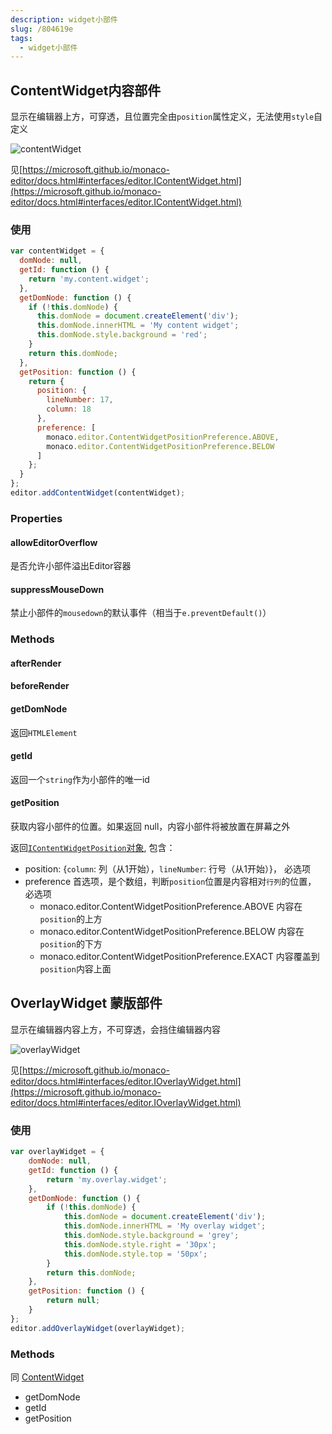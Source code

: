 ```yaml
---
description: widget小部件
slug: /804619e
tags: 
  - widget小部件
---
```



## ContentWidget内容部件
显示在编辑器上方，可穿透，且位置完全由`position`属性定义，无法使用`style`自定义

![contentWidget](@site/static/third/monaco03.png)

见[https://microsoft.github.io/monaco-editor/docs.html#interfaces/editor.IContentWidget.html](https://microsoft.github.io/monaco-editor/docs.html#interfaces/editor.IContentWidget.html)


### 使用

```js
var contentWidget = {
  domNode: null,
  getId: function () {
    return 'my.content.widget';
  },
  getDomNode: function () {
    if (!this.domNode) {
      this.domNode = document.createElement('div');
      this.domNode.innerHTML = 'My content widget';
      this.domNode.style.background = 'red';
    }
    return this.domNode;
  },
  getPosition: function () {
    return {
      position: {
        lineNumber: 17,
        column: 18
      },
      preference: [
        monaco.editor.ContentWidgetPositionPreference.ABOVE,
        monaco.editor.ContentWidgetPositionPreference.BELOW
      ]
    };
  }
};
editor.addContentWidget(contentWidget);
```

### Properties

#### allowEditorOverflow
是否允许小部件溢出Editor容器

#### suppressMouseDown
禁止小部件的`mousedown`的默认事件（相当于`e.preventDefault()`）



### Methods

#### afterRender

#### beforeRender

#### getDomNode
返回`HTMLElement`

#### getId
返回一个`string`作为小部件的唯一id

#### getPosition
获取内容小部件的位置。如果返回 null，内容小部件将被放置在屏幕之外

返回[`IContentWidgetPosition`对象](https://microsoft.github.io/monaco-editor/docs.html#interfaces/editor.IContentWidgetPosition.html), 包含：

- position:  {`column`: 列（从1开始），`lineNumber`: 行号（从1开始）}， 必选项
- preference 首选项，是个数组，判断`position`位置是内容相对`行列`的位置， 必选项
  - monaco.editor.ContentWidgetPositionPreference.ABOVE  内容在`position`的上方
  - monaco.editor.ContentWidgetPositionPreference.BELOW  内容在`position`的下方
  - monaco.editor.ContentWidgetPositionPreference.EXACT  内容覆盖到`position`内容上面


## OverlayWidget 蒙版部件

显示在编辑器内容上方，不可穿透，会挡住编辑器内容

![overlayWidget](@site/static/third/monaco04.png)

见[https://microsoft.github.io/monaco-editor/docs.html#interfaces/editor.IOverlayWidget.html](https://microsoft.github.io/monaco-editor/docs.html#interfaces/editor.IOverlayWidget.html)


### 使用

```js
var overlayWidget = {
	domNode: null,
	getId: function () {
		return 'my.overlay.widget';
	},
	getDomNode: function () {
		if (!this.domNode) {
			this.domNode = document.createElement('div');
			this.domNode.innerHTML = 'My overlay widget';
			this.domNode.style.background = 'grey';
			this.domNode.style.right = '30px';
			this.domNode.style.top = '50px';
		}
		return this.domNode;
	},
	getPosition: function () {
		return null;
	}
};
editor.addOverlayWidget(overlayWidget);
```

### Methods
同 [ContentWidget](#ContentWidget内容部件)

- getDomNode
- getId
- getPosition

